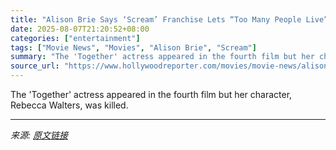 ```yaml
---
title: "Alison Brie Says ‘Scream’ Franchise Lets “Too Many People Live” but Calls Dewey’s Death a “Mistake”"
date: 2025-08-07T21:20:52+08:00
categories: ["entertainment"]
tags: ["Movie News", "Movies", "Alison Brie", "Scream"]
summary: "The 'Together' actress appeared in the fourth film but her character, Rebecca Walters, was killed."
source_url: "https://www.hollywoodreporter.com/movies/movie-news/alison-brie-scream-franchise-criticism-1236339528/"
---
```


The 'Together' actress appeared in the fourth film but her character, Rebecca Walters, was killed.

---

*来源: [原文链接](https://www.hollywoodreporter.com/movies/movie-news/alison-brie-scream-franchise-criticism-1236339528/)*
